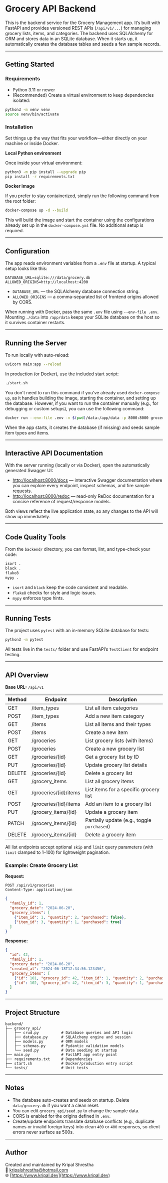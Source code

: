 # Grocery API Backend

This is the backend service for the Grocery Management app. It’s built with FastAPI and provides versioned REST APIs (`/api/v1/...`) for managing grocery lists, items, and categories. The backend uses SQLAlchemy for ORM and stores data in an SQLite database. When it starts up, it automatically creates the database tables and seeds a few sample records.

---

## Getting Started

### Requirements

- Python 3.11 or newer
- (Recommended) Create a virtual environment to keep dependencies isolated:

```bash
python3 -m venv venv
source venv/bin/activate
```

### Installation

Set things up the way that fits your workflow—either directly on your machine or inside Docker.

**Local Python environment**

Once inside your virtual environment:

```bash
python3 -m pip install --upgrade pip
pip install -r requirements.txt
```

**Docker image**

If you prefer to stay containerized, simply run the following command from the root folder:

```bash
docker-compose up -d --build
```

This will build the image and start the container using the configurations already set up in the `docker-compose.yml` file. No additional setup is required.

---

## Configuration

The app reads environment variables from a `.env` file at startup. A typical setup looks like this:

```env
DATABASE_URL=sqlite:///data/grocery.db
ALLOWED_ORIGINS=http://localhost:4200
```

- `DATABASE_URL` — the SQLAlchemy database connection string.
- `ALLOWED_ORIGINS` — a comma-separated list of frontend origins allowed by CORS.

When running with Docker, pass the same `.env` file using `--env-file .env`. Mounting `./data` into `/app/data` keeps your SQLite database on the host so it survives container restarts.

---

## Running the Server

To run locally with auto-reload:

```bash
uvicorn main:app --reload
```

In production (or Docker), use the included start script:

```bash
./start.sh
```

You don't need to run this command if you've already used `docker-compose up`, as it handles building the image, starting the container, and setting up the database. However, if you want to run the container manually (e.g., for debugging or custom setups), you can use the following command:

```bash
docker run --env-file .env -v $(pwd)/data:/app/data -p 8000:8000 grocery-api-backend
```

When the app starts, it creates the database (if missing) and seeds sample item types and items.

---

## Interactive API Documentation

With the server running (locally or via Docker), open the automatically generated Swagger UI:

- [http://localhost:8000/docs](http://localhost:8000/docs) — interactive Swagger documentation where you can explore every endpoint, inspect schemas, and fire sample requests.
- [http://localhost:8000/redoc](http://localhost:8000/redoc) — read-only ReDoc documentation for a concise reference of request/response models.

Both views reflect the live application state, so any changes to the API will show up immediately.

---

## Code Quality Tools

From the `backend/` directory, you can format, lint, and type-check your code:

```bash
isort .
black .
flake8
mypy .
```

- `isort` and `black` keep the code consistent and readable.
- `flake8` checks for style and logic issues.
- `mypy` enforces type hints.

---

## Running Tests

The project uses `pytest` with an in-memory SQLite database for tests:

```bash
python3 -m pytest
```

All tests live in the `tests/` folder and use FastAPI’s `TestClient` for endpoint testing.

---

## API Overview

**Base URL:** `/api/v1`

| Method | Endpoint                 | Description                       |
|--------|--------------------------|---------------------------------|
| GET    | /item_types              | List all item categories         |
| POST   | /item_types              | Add a new item category          |
| GET    | /items                   | List all items and their types   |
| POST   | /items                   | Create a new item                |
| GET    | /groceries               | List grocery lists (with items)  |
| POST   | /groceries               | Create a new grocery list        |
| GET    | /groceries/{id}          | Get a grocery list by ID         |
| PUT    | /groceries/{id}          | Update grocery list details      |
| DELETE | /groceries/{id}          | Delete a grocery list            |
| GET    | /grocery_items           | List all grocery items           |
| GET    | /groceries/{id}/items    | List items for a specific grocery list |
| POST   | /groceries/{id}/items    | Add an item to a grocery list    |
| PUT    | /grocery_items/{id}      | Update a grocery item            |
| PATCH  | /grocery_items/{id}      | Partially update (e.g., toggle `purchased`) |
| DELETE | /grocery_items/{id}      | Delete a grocery item            |

All list endpoints accept optional `skip` and `limit` query parameters (with `limit` clamped to 1–100) for lightweight pagination.

### Example: Create Grocery List

**Request:**

```
POST /api/v1/groceries
Content-Type: application/json
```

```json
{
  "family_id": 1,
  "grocery_date": "2024-06-20",
  "grocery_items": [
    {"item_id": 1, "quantity": 2, "purchased": false},
    {"item_id": 3, "quantity": 1, "purchased": true}
  ]
}
```

**Response:**

```json
{
  "id": 42,
  "family_id": 1,
  "grocery_date": "2024-06-20",
  "created_at": "2024-06-18T12:34:56.123456",
  "grocery_items": [
    {"id": 101, "grocery_id": 42, "item_id": 1, "quantity": 2, "purchased": false},
    {"id": 102, "grocery_id": 42, "item_id": 3, "quantity": 1, "purchased": true}
  ]
}
```

---

## Project Structure

```
backend/
├── grocery_api/
│   ├── crud.py          # Database queries and API logic
│   ├── database.py      # SQLAlchemy engine and session
│   ├── models.py        # ORM models
│   ├── schemas.py       # Pydantic validation models
│   └── seed.py          # Data seeding at startup
├── main.py              # FastAPI app entry point
├── requirements.txt     # Dependencies
├── start.sh             # Docker/production entry script
└── tests/               # Unit tests
```

---

## Notes

- The database auto-creates and seeds on startup. Delete `data/grocery.db` if you want a clean reset.
- You can edit `grocery_api/seed.py` to change the sample data.
- CORS is enabled for the origins defined in `.env`.
- Create/update endpoints translate database conflicts (e.g., duplicate names or invalid foreign keys) into clean `409` or `400` responses, so client errors never surface as 500s.

---

## Author

Created and maintained by Kripal Shrestha  
📧 kripalshrestha@hotmail.com  
🌐 [https://www.kripal.dev](https://www.kripal.dev)
